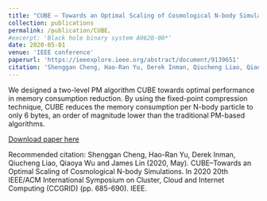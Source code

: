 ```yaml
---
title: "CUBE – Towards an Optimal Scaling of Cosmological N-body Simulations"
collection: publications
permalink: /publication/CUBE、
#excerpt: 'Black hole binary system A0620-00*'
date: 2020-05-01
venue: 'IEEE conference'
paperurl: 'https://ieeexplore.ieee.org/abstract/document/9139651'
citation: 'Shenggan Cheng, Hao-Ran Yu, Derek Inman, Qiucheng Liao, Qiaoya Wu and James Lin (2020, May). CUBE–Towards an Optimal Scaling of Cosmological N-body Simulations. In 2020 20th IEEE/ACM International Symposium on Cluster, Cloud and Internet Computing (CCGRID) (pp. 685-690). IEEE.'
---
```


We designed a two-level PM algorithm CUBE towards optimal performance in memory consumption reduction. By using the fixed-point compression technique, CUBE reduces the memory consumption per N-body particle to only 6 bytes, an order of magnitude lower than the traditional PM-based algorithms.

[Download paper here](https://ieeexplore.ieee.org/abstract/document/9139651)

Recommended citation: Shenggan Cheng, Hao-Ran Yu, Derek Inman, Qiucheng Liao, Qiaoya Wu and James Lin (2020, May). CUBE–Towards an Optimal Scaling of Cosmological N-body Simulations. In 2020 20th IEEE/ACM International Symposium on Cluster, Cloud and Internet Computing (CCGRID) (pp. 685-690). IEEE.
